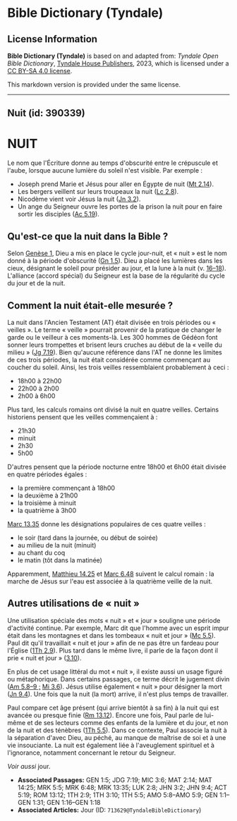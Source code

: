 # Bible Dictionary (Tyndale)

## License Information

**Bible Dictionary (Tyndale)** is based on and adapted from: _Tyndale Open Bible Dictionary_, [Tyndale House Publishers](https://tyndaleopenresources.com/), 2023, which is licensed under a [CC BY-SA 4.0 license](https://creativecommons.org/licenses/by-sa/4.0/legalcode.en).

This markdown version is provided under the same license.



--------------------------------

## Nuit (id: 390339)

NUIT
====

Le nom que l'Écriture donne au temps d'obscurité entre le crépuscule et l'aube, lorsque aucune lumière du soleil n'est visible. Par exemple :

* Joseph prend Marie et Jésus pour aller en Égypte de nuit ([Mt 2\.14](https://ref.ly/Matt2:14)).
* Les bergers veillent sur leurs troupeaux la nuit ([Lc 2\.8](https://ref.ly/Luke2:8)).
* Nicodème vient voir Jésus la nuit ([Jn 3\.2](https://ref.ly/John3:2)).
* Un ange du Seigneur ouvre les portes de la prison la nuit pour en faire sortir les disciples ([Ac 5\.19](https://ref.ly/Acts5:19)).

Qu'est\-ce que la nuit dans la Bible ?
--------------------------------------

Selon [Genèse 1](https://ref.ly/Gen1:1-Gen1:31), Dieu a mis en place le cycle jour\-nuit, et « nuit » est le nom donné à la période d'obscurité ([Gn 1\.5](https://ref.ly/Gen1:5)). Dieu a placé les lumières dans les cieux, désignant le soleil pour présider au jour, et la lune à la nuit (v. [16–18](https://ref.ly/Gen1:16-Gen1:18)). L'alliance (accord spécial) du Seigneur est la base de la régularité du cycle du jour et de la nuit.

Comment la nuit était\-elle mesurée ?
-------------------------------------

La nuit dans l'Ancien Testament (AT) était divisée en trois périodes ou « veilles ». Le terme « veille » pourrait provenir de la pratique de changer le garde ou le veilleur à ces moments\-là. Les 300 hommes de Gédéon font sonner leurs trompettes et brisent leurs cruches au début de la « veille du milieu » ([Jg 7\.19](https://ref.ly/Judg7:19)). Bien qu'aucune référence dans l'AT ne donne les limites de ces trois périodes, la nuit était considérée comme commençant au coucher du soleil. Ainsi, les trois veilles ressemblaient probablement à ceci :

* 18h00 à 22h00
* 22h00 à 2h00
* 2h00 à 6h00

Plus tard, les calculs romains ont divisé la nuit en quatre veilles. Certains historiens pensent que les veilles commençaient à :

* 21h30
* minuit
* 2h30
* 5h00

D'autres pensent que la période nocturne entre 18h00 et 6h00 était divisée en quatre périodes égales :

* la première commençant à 18h00
* la deuxième à 21h00
* la troisième à minuit
* la quatrième à 3h00

[Marc 13\.35](https://ref.ly/Mark13:35) donne les désignations populaires de ces quatre veilles :

* le soir (tard dans la journée, ou début de soirée)
* au milieu de la nuit (minuit)
* au chant du coq
* le matin (tôt dans la matinée)

Apparemment, [Matthieu 14\.25](https://ref.ly/Matt14:25) et [Marc 6\.48](https://ref.ly/Mark6:48) suivent le calcul romain : la marche de Jésus sur l'eau est associée à la quatrième veille de la nuit.

Autres utilisations de « nuit »
-------------------------------

Une utilisation spéciale des mots « nuit » et « jour » souligne une période d'activité continue. Par exemple, Marc dit que l'homme avec un esprit impur était dans les montagnes et dans les tombeaux « nuit et jour » ([Mc 5\.5](https://ref.ly/Mark5:5)). Paul dit qu'il travaillait « nuit et jour » afin de ne pas être un fardeau pour l'Église ([1Th 2\.9](https://ref.ly/1Thess2:9)). Plus tard dans le même livre, il parle de la façon dont il prie « nuit et jour » ([3\.10](https://ref.ly/1Thess3:10)).

En plus de cet usage littéral du mot « nuit », il existe aussi un usage figuré ou métaphorique. Dans certains passages, ce terme décrit le jugement divin ([Am 5\.8–9 ;](https://ref.ly/Amos5:8-Amos5:9) [Mi 3\.6](https://ref.ly/Mic3:6)). Jésus utilise également « nuit » pour désigner la mort ([Jn 9\.4](https://ref.ly/John9:4)). Une fois que la nuit (la mort) arrive, il n'est plus temps de travailler.

Paul compare cet âge présent (qui arrive bientôt à sa fin) à la nuit qui est avancée ou presque finie ([Rm 13\.12](https://ref.ly/Rom13:12)). Encore une fois, Paul parle de lui\-même et de ses lecteurs comme des enfants de la lumière et du jour, et non de la nuit et des ténèbres ([1Th 5\.5](https://ref.ly/1Thess5:5)). Dans ce contexte, Paul associe la nuit à la séparation d'avec Dieu, au péché, au manque de maîtrise de soi et à une vie insouciante. La nuit est également liée à l'aveuglement spirituel et à l'ignorance, notamment concernant le retour du Seigneur.

*Voir aussi* jour.

* **Associated Passages:** GEN 1:5; JDG 7:19; MIC 3:6; MAT 2:14; MAT 14:25; MRK 5:5; MRK 6:48; MRK 13:35; LUK 2:8; JHN 3:2; JHN 9:4; ACT 5:19; ROM 13:12; 1TH 2:9; 1TH 3:10; 1TH 5:5; AMO 5:8–AMO 5:9; GEN 1:1–GEN 1:31; GEN 1:16–GEN 1:18
* **Associated Articles:** Jour (ID: `713629@TyndaleBibleDictionary`)

